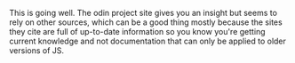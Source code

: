 This is going well. The odin project site gives you an insight
but seems to rely on other sources, which can be a good thing
mostly because the sites they cite are full of up-to-date information so you know you're getting current knowledge and not documentation that can only be applied to older versions of JS.